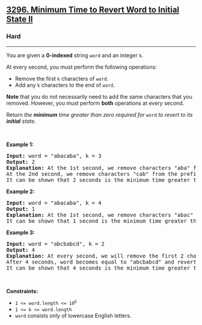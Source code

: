 <h2><a href="https://leetcode.com/problems/minimum-time-to-revert-word-to-initial-state-ii">3296. Minimum Time to Revert Word to Initial State II</a></h2><h3>Hard</h3><hr><p>You are given a <strong>0-indexed</strong> string <code>word</code> and an integer <code>k</code>.</p>

<p>At every second, you must perform the following operations:</p>

<ul>
	<li>Remove the first <code>k</code> characters of <code>word</code>.</li>
	<li>Add any <code>k</code> characters to the end of <code>word</code>.</li>
</ul>

<p><strong>Note</strong> that you do not necessarily need to add the same characters that you removed. However, you must perform <strong>both</strong> operations at every second.</p>

<p>Return <em>the <strong>minimum</strong> time greater than zero required for</em> <code>word</code> <em>to revert to its <strong>initial</strong> state</em>.</p>

<p>&nbsp;</p>
<p><strong class="example">Example 1:</strong></p>

<pre>
<strong>Input:</strong> word = &quot;abacaba&quot;, k = 3
<strong>Output:</strong> 2
<strong>Explanation:</strong> At the 1st second, we remove characters &quot;aba&quot; from the prefix of word, and add characters &quot;bac&quot; to the end of word. Thus, word becomes equal to &quot;cababac&quot;.
At the 2nd second, we remove characters &quot;cab&quot; from the prefix of word, and add &quot;aba&quot; to the end of word. Thus, word becomes equal to &quot;abacaba&quot; and reverts to its initial state.
It can be shown that 2 seconds is the minimum time greater than zero required for word to revert to its initial state.
</pre>

<p><strong class="example">Example 2:</strong></p>

<pre>
<strong>Input:</strong> word = &quot;abacaba&quot;, k = 4
<strong>Output:</strong> 1
<strong>Explanation:</strong> At the 1st second, we remove characters &quot;abac&quot; from the prefix of word, and add characters &quot;caba&quot; to the end of word. Thus, word becomes equal to &quot;abacaba&quot; and reverts to its initial state.
It can be shown that 1 second is the minimum time greater than zero required for word to revert to its initial state.
</pre>

<p><strong class="example">Example 3:</strong></p>

<pre>
<strong>Input:</strong> word = &quot;abcbabcd&quot;, k = 2
<strong>Output:</strong> 4
<strong>Explanation:</strong> At every second, we will remove the first 2 characters of word, and add the same characters to the end of word.
After 4 seconds, word becomes equal to &quot;abcbabcd&quot; and reverts to its initial state.
It can be shown that 4 seconds is the minimum time greater than zero required for word to revert to its initial state.
</pre>

<p>&nbsp;</p>
<p><strong>Constraints:</strong></p>

<ul>
	<li><code>1 &lt;= word.length &lt;= 10<sup>6</sup></code></li>
	<li><code>1 &lt;= k &lt;= word.length</code></li>
	<li><code>word</code> consists only of lowercase English letters.</li>
</ul>

